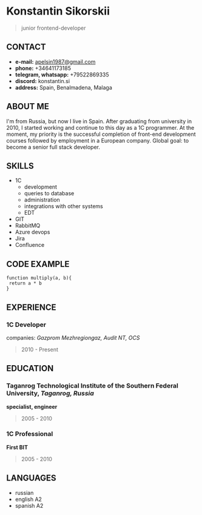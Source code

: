 # Konstantin Sikorskii
> junior frontend-developer

## CONTACT
- **e-mail:** apelsin1987@gmail.com
- **phone:** +34641173185
- **telegram, whatsapp:** +79522869335
- **discord:** konstantin.si
- **address:** Spain, Benalmadena, Malaga

## ABOUT ME
I'm from Russia, but now I live in Spain. After graduating from university in 2010, I started working and continue to this day as a 1C programmer. At the moment, my priority is the successful completion of front-end development courses followed by employment in a European company. Global goal: to become a senior full stack developer.

## SKILLS
* 1C
    - development
    - queries to database
    - administration
    - integrations with other systems
    - EDT
* GIT
* RabbitMQ
* Azure devops
* Jira
* Confluence

## CODE EXAMPLE
```
function multiply(a, b){
 return a * b
}
```

## EXPERIENCE
### 1C Developer
companies: *Gazprom Mezhregiongaz, Audit NT, OCS*
> 2010 - Present

## EDUCATION
### Taganrog Technological Institute of the Southern Federal University, *Taganrog, Russia*
**specialist, engineer**
> 2005 - 2010

### 1C Professional
**First BIT**
> 2005 - 2010

## LANGUAGES
* russian
* english A2
* spanish A2